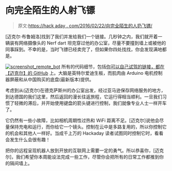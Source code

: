 # 向完全陌生的人射飞镖

> 原文:[https://hack aday . com/2016/02/22/向完全陌生的人扔飞镖/](https://hackaday.com/2016/02/22/shoot-darts-at-the-shins-of-total-strangers/)

[迈克尔·布鲁姆洛]找到了我们并发给我们一个链接。几秒钟之内，我们就开着一辆装有网络摄像头的 Nerf dart 坦克穿过他的办公室，尽量不要撞到墙上或被他的同事踩到。不幸的是，当时飞镖已经卖完了，但如果你四处找找，你会发现满地都是。

[![screenshot_remote_bot](../Images/cdf8b62982b7c6099727704606c3c29c.png)](https://hackaday.com/wp-content/uploads/2016/02/screenshot_remote_bot.png) 所有的代码细节，包括[你可以自己试驾的链接，都在【迈克尔】的 GitHub](https://github.com/mbrumlow/dartbot) 上。大脑是英特尔爱迪生板，而肌肉由 Arduino 电机控制器屏蔽和从中国购买的底盘(最新版本)提供。

考虑到从(迈克尔)在德克萨斯州的办公室出发，经过亚马逊保存网络服务的地方，到达德国的我们这里，然后返回的漫长往返旅程，它运行得相当顺利。一旦我们习惯了轻微的滞后，并开始使用键盘的箭头键进行控制，我们就像专业人士一样开车了。

它仍然有一些小故障，比如相机周期性过热和 WiFi 距离不足。[迈克尔]说他会尽量保持充电和运行，而你给它一个镜头。控制在云中是多路复用的，所以你控制它的机会和其他人一样好。当成千上万的 Hackaday 读者试图同时控制它时，看看会发生什么会很有趣！

把你的远程呈现机器人放到开放的互联网上需要一定的勇气。所以恭喜你，[迈克尔]，我们希望你本周能设法完成一些工作，尽管你会把所有的日常工作都推到你的隔间墙上。